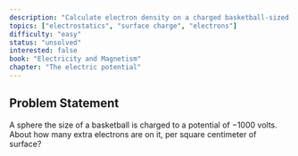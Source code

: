 ```yaml
---
description: "Calculate electron density on a charged basketball-sized sphere"
topics: ["electrostatics", "surface charge", "electrons"]
difficulty: "easy"
status: "unsolved"
interested: false
book: "Electricity and Magnetism"
chapter: "The electric potential"
---
```


## Problem Statement
A sphere the size of a basketball is charged to a potential of −1000 volts. About how many extra electrons are on it, per square centimeter of surface?